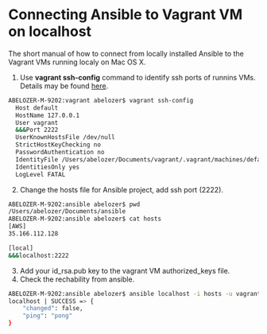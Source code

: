 # Connecting Ansible to Vagrant VM on localhost

The short manual of how to connect from locally installed Ansible to the Vagrant VMs running localy on Mac OS X.

1. Use **vagrant ssh-config** command to identify ssh ports of runnins VMs. Details may be found [here](http://automation.ipspace.net/Example:Creating_Ansible_Inventory_from_Vagrant_SSH_Configuration).

```bash
ABELOZER-M-9202:vagrant abelozer$ vagrant ssh-config
  Host default
  HostName 127.0.0.1
  User vagrant
  &&&Port 2222
  UserKnownHostsFile /dev/null
  StrictHostKeyChecking no
  PasswordAuthentication no
  IdentityFile /Users/abelozer/Documents/vagrant/.vagrant/machines/default/virtualbox/private_key
  IdentitiesOnly yes
  LogLevel FATAL
```

2. Change the hosts file for Ansible project, add ssh port (2222).

```bash
ABELOZER-M-9202:ansible abelozer$ pwd
/Users/abelozer/Documents/ansible
ABELOZER-M-9202:ansible abelozer$ cat hosts
[AWS]
35.166.112.128

[local]
&&&localhost:2222
```

3. Add your id_rsa.pub key to the vagrant VM authorized_keys file.
4. Check the rechability from ansible.

```bash
ABELOZER-M-9202:ansible abelozer$ ansible localhost -i hosts -u vagrant -m ping
localhost | SUCCESS => {
    "changed": false,
    "ping": "pong"
}
```
